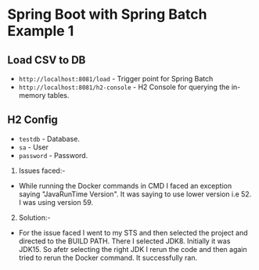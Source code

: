 # Spring Boot with Spring Batch Example 1
## Load CSV to DB
- `http://localhost:8081/load` - Trigger point for Spring Batch
- `http://localhost:8081/h2-console` - H2 Console for querying the in-memory tables.

## H2 Config
- `testdb` - Database.
- `sa` - User
- `password` - Password.

1) Issues faced:-
  - While running the Docker commands in CMD I faced an exception saying "JavaRunTime Version". It was saying to use lower version i.e 52. I was using version 59.
2) Solution:-
  - For the issue faced I went to my STS and then selected the project and directed to the BUILD PATH. There I selected JDK8. Initially it was JDK15. So afetr selecting the right JDK I rerun the code and then again tried to rerun the Docker command. It successfully ran.
